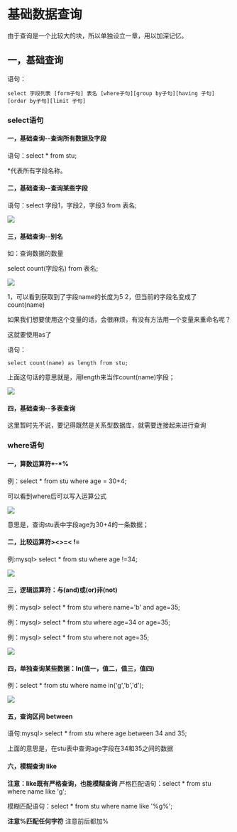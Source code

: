 # 基础数据查询

由于查询是一个比较大的块，所以单独设立一章，用以加深记忆。

## 一，基础查询

语句：

    select 字段列表 [form子句] 表名 [where子句][group by子句][having 子句][order by子句][limit 子句]

### select语句

#### 一，基础查询--查询所有数据及字段

语句：select * from stu;

*代表所有字段名称。

#### 二，基础查询--查询某些字段

语句：select 字段1，字段2，字段3 from 表名;

![](https://ws1.sinaimg.cn/large/006tKfTcly1flpirpgg9vj30ca0bajrw.jpg)

#### 三，基础查询--别名

如：查询数据的数量

select count(字段名) from 表名;

![](https://ws2.sinaimg.cn/large/006tKfTcly1flpivnlwnjj30e606mjrw.jpg)

1，可以看到获取到了字段name的长度为5
2，但当前的字段名变成了count(name)

如果我们想要使用这个变量的话，会很麻烦，有没有方法用一个变量来重命名呢？

这就要使用as了

语句：

    select count(name) as length from stu;

上面这句话的意思就是，用length来当作count(name)字段；

![](https://ws2.sinaimg.cn/large/006tKfTcly1flpj04nphzj30ho070q3g.jpg)

#### 四，基础查询--多表查询

这里暂时先不说，要记得既然是关系型数据库，就需要连接起来进行查询

### where语句

#### 一，算数运算符+-*%

例：select * from stu where age = 30+4;

可以看到where后可以写入运算公式

![](https://ws1.sinaimg.cn/large/006tKfTcly1flpjubiwkij30gu0i6wg7.jpg)

意思是，查询stu表中字段age为30+4的一条数据；

#### 二，比较运算符><>=< !=

例:mysql> select * from stu where age !=34;

![](https://ws2.sinaimg.cn/large/006tKfTcly1flpk30jhbmj30g209kaas.jpg)

#### 三，逻辑运算符：与(and)或(or)非(not)

例：mysql> select * from stu where name='b' and age=35;

例：mysql> select * from stu where age=34 or age=35;

例：mysql> select * from stu where not age=35;

![](https://ws3.sinaimg.cn/large/006tKfTcly1flpkap3io6j30k80i2dhf.jpg)

#### 四，单独查询某些数据：In(值一，值二，值三，值四)

例：select * from stu where name in('g','b','d');

![](https://ws1.sinaimg.cn/large/006tNc79ly1flqno291tej30ks0ko763.jpg)

#### 五，查询区间 between

语句:mysql> select * from stu where age between 34 and 35;

上面的意思是，在stu表中查询age字段在34和35之间的数据

#### 六，模糊查询 like

**注意：like既有严格查询，也能模糊查询**
严格匹配语句：select * from stu where name like 'g';

模糊匹配语句：select * from stu where name like '%g%';

**注意%匹配任何字符**
注意前后都加%

























